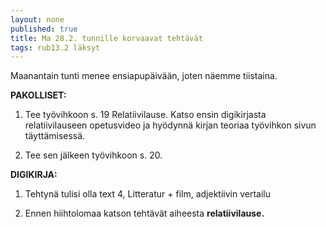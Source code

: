 ```yaml
---
layout: none
published: true
title: Ma 28.2. tunnille korvaavat tehtävät
tags: rub13.2 läksyt
---
```

Maanantain tunti menee ensiapupäivään, joten näemme tiistaina.

**PAKOLLISET:**

1. Tee työvihkoon s. 19 Relatiivilause. Katso ensin digikirjasta relatiivilauseen opetusvideo ja hyödynnä kirjan teoriaa työvihkon sivun täyttämisessä. 

2. Tee sen jälkeen työvihkoon s. 20.

**DIGIKIRJA:**

1. Tehtynä tulisi olla text 4, Litteratur + film, adjektiivin vertailu

2. Ennen hiihtolomaa katson tehtävät aiheesta **relatiivilause.**
